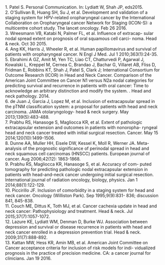 1\. Patel S. Personal Communication. In: Lydiatt W, Shah JP, eds2015.  
2\. O'Sullivan B, Huang SH, Su J, et al. Development and validation of
a staging system for HPV-related oropharyngeal cancer by the
International Collaboration on Oropharyngeal cancer Network for
Staging (ICON-S): a multicentre cohort study. The lancet oncology.
Feb 26 2016.  
3\. Wreesmann VB, Katabi N, Palmer FL, et al. Influence of extracap-
sular nodal spread extent on prognosis of oral squamous cell carci-
noma. Head & neck. Oct 30 2015.  
4\. Ang KK, Harris J, Wheeler R, et al. Human papillomavirus and
survival of patients with oropharyngeal cancer. N Engl J Med. Jul 1
2010;363(1):24-35.  
5\. Ebrahimi A GZ, Amit M, Yen TC, Liao CT, Chatturvedi P, Agarwal
J, Kowalski L, Kreppel M, Cernea C, Brandao J, Bachar G, Villaret
AB, Fliss D, Fridman E, Robbins KT, Shah J, Patel S, Clark J;
International Consortium for Outcome Research (ICOR) in Head
and Neck Cancer. Comparison of the American Joint Committee on
Cancer N1 versus N2a nodal categories for predicting survival and
recurrence in patients with oral cancer: Time to acknowledge an
arbitrary distinction and modify the system. . Head and neck
pathology. 2014.  
6\. de Juan J, Garcia J, Lopez M, et al. Inclusion of extracapsular
spread in the pTNM classification system: a proposal for patients
with head and neck carcinoma. JAMA otolaryngology- head &
neck surgery. May 2013;139(5):483-488.  
7\. Prabhu RS, Hanasoge S, Magliocca KR, et al. Extent of pathologic
extracapsular extension and outcomes in patients with nonoropha-
ryngeal head and neck cancer treated with initial surgical resection.
Cancer. May 15 2014;120(10):1499-1506.  
8\. Dunne AA, Muller HH, Eisele DW, Kessel K, Moll R, Werner
JA. Meta-analysis of the prognostic significance of perinodal
spread in head and neck squamous cell carcinomas (HNSCC)
patients. European journal of cancer. Aug 2006;42(12):
1863-1868.  
9\. Prabhu RS, Magliocca KR, Hanasoge S, et al. Accuracy of com-
puted tomography for predicting pathologic nodal extracapsular
extension in patients with head-and-neck cancer undergoing initial
surgical resection. International journal of radiation oncology,
biology, physics. Jan 1 2014;88(1):122-129.  
10\. Piccirillo JF. Inclusion of comorbidity in a staging system for head
and neck cancer. Oncology (Williston Park). Sep 1995;9(9):831-
836; discussion 841, 845-838.  
11\. Couch ME, Dittus K, Toth MJ, et al. Cancer cachexia update in
head and neck cancer: Pathophysiology and treatment. Head &
neck. Jul 2015;37(7):1057-1072.  
12\. Lazure KE, Lydiatt WM, Denman D, Burke WJ. Association
between depression and survival or disease recurrence in patients
with head and neck cancer enrolled in a depression prevention trial.
Head & neck. 2009;31(7):888-892.  
13\. Kattan MW, Hess KR, Amin MB, et al. American Joint Committee
on Cancer acceptance criteria for inclusion of risk models for indi-
vidualized prognosis in the practice of precision medicine. CA: a
cancer journal for clinicians. Jan 19 2016.  
<!-- PageNumber="11" -->
<!-- PageBreak -->  
<!-- PageBreak -->